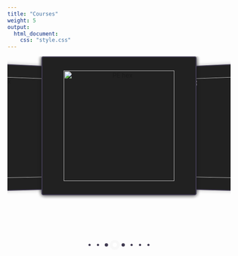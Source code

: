 ```yaml
---
title: "Courses"
weight: 5
output:
  html_document:
    css: "style.css"
---
```


<style type="text/css">
.slider{width: 100%}
.slider input{display: none;}
.testimonials{
	display: flex;
	align-items: center;
	justify-content: center;
	position: relative;
	min-height: 400px;
	perspective: 1000px;
	overflow: hidden;
}
.testimonials .item{
	width: 350px;
	padding: 30px;
	border-radius: 5px;
	background-color: #212121;
	position: absolute;
	border: 2px solid #413B52;
	top: 0;
	box-sizing: border-box;
	text-align: center;
	transition: transform 0.4s;
	box-shadow: 0 0 10px rgba(0,0,0,0.3);
	user-select: none;
	cursor: pointer;
}
.testimonials .item h1{font-size: 114px; color: white;}
.dots{display: flex; justify-content: center;align-items: center;}
.dots label{
	height: 5px;
	width: 5px;
	border-radius: 50%;
	cursor: pointer;
	background-color: #413B52;
	margin: 7px;
	transition-duration: 0.2s;
}
#t-1:checked ~ .dots label[for="t-1"],
#t-2:checked ~ .dots label[for="t-2"],
#t-3:checked ~ .dots label[for="t-3"],
#t-4:checked ~ .dots label[for="t-4"],
#t-5:checked ~ .dots label[for="t-5"],
#t-6:checked ~ .dots label[for="t-6"],
#t-7:checked ~ .dots label[for="t-7"],
#t-8:checked ~ .dots label[for="t-8"]{
	transform: scale(2);
	background-color: #fff;
	box-shadow: 0px 0px 0px 3px #dddddd24;
}

#t-1:checked ~ .dots label[for="t-2"],
#t-2:checked ~ .dots label[for="t-1"],
#t-2:checked ~ .dots label[for="t-3"],
#t-3:checked ~ .dots label[for="t-2"],
#t-3:checked ~ .dots label[for="t-4"],
#t-4:checked ~ .dots label[for="t-3"],
#t-4:checked ~ .dots label[for="t-5"],
#t-5:checked ~ .dots label[for="t-4"],
#t-5:checked ~ .dots label[for="t-6"],
#t-6:checked ~ .dots label[for="t-5"],
#t-6:checked ~ .dots label[for="t-7"],
#t-7:checked ~ .dots label[for="t-6"],
#t-7:checked ~ .dots label[for="t-8"],
#t-8:checked ~ .dots label[for="t-1"]{
	transform: scale(1.5);
}

#t-1:checked ~ .testimonials label[for="t-3"],
#t-2:checked ~ .testimonials label[for="t-4"],
#t-3:checked ~ .testimonials label[for="t-5"],
#t-4:checked ~ .testimonials label[for="t-6"],
#t-5:checked ~ .testimonials label[for="t-7"],
#t-6:checked ~ .testimonials label[for="t-8"],
#t-7:checked ~ .testimonials label[for="t-1"],
#t-8:checked ~ .testimonials label[for="t-2"]{
	transform: translate3d(600px, 0, -180px) rotateY(-25deg);
	z-index: 2;
}

#t-1:checked ~ .testimonials label[for="t-2"],
#t-2:checked ~ .testimonials label[for="t-3"],
#t-3:checked ~ .testimonials label[for="t-4"],
#t-4:checked ~ .testimonials label[for="t-5"],
#t-5:checked ~ .testimonials label[for="t-6"],
#t-6:checked ~ .testimonials label[for="t-7"],
#t-7:checked ~ .testimonials label[for="t-8"],
#t-8:checked ~ .testimonials label[for="t-1"]{
	transform: translate3d(300px, 0, -90px) rotateY(-15deg);
	z-index: 3;
}

#t-2:checked ~ .testimonials label[for="t-1"],
#t-3:checked ~ .testimonials label[for="t-2"],
#t-4:checked ~ .testimonials label[for="t-3"],
#t-5:checked ~ .testimonials label[for="t-4"],
#t-6:checked ~ .testimonials label[for="t-5"],
#t-7:checked ~ .testimonials label[for="t-6"],
#t-8:checked ~ .testimonials label[for="t-7"],
#t-1:checked ~ .testimonials label[for="t-8"]{
	transform: translate3d(-300px, 0, -90px) rotateY(15deg);
	z-index: 3;
}

#t-3:checked ~ .testimonials label[for="t-1"],
#t-4:checked ~ .testimonials label[for="t-2"],
#t-5:checked ~ .testimonials label[for="t-3"],
#t-6:checked ~ .testimonials label[for="t-4"],
#t-7:checked ~ .testimonials label[for="t-5"],
#t-8:checked ~ .testimonials label[for="t-6"],
#t-1:checked ~ .testimonials label[for="t-7"],
#t-2:checked ~ .testimonials label[for="t-8"]{
	transform: translate3d(-600px, 0, -180px) rotateY(25deg);

}

#t-1:checked ~ .testimonials label[for="t-1"],
#t-2:checked ~ .testimonials label[for="t-2"],
#t-3:checked ~ .testimonials label[for="t-3"],
#t-4:checked ~ .testimonials label[for="t-4"],
#t-5:checked ~ .testimonials label[for="t-5"],
#t-6:checked ~ .testimonials label[for="t-6"],
#t-7:checked ~ .testimonials label[for="t-7"],
#t-8:checked ~ .testimonials label[for="t-7"],
#t-8:checked ~ .testimonials label[for="t-8"]{

	z-index: 4;
}
</style>

<div class="slider">
	<input type="radio" name="testimonial" id="t-1">
	<input type="radio" name="testimonial" id="t-2">
	<input type="radio" name="testimonial" id="t-3">
	<input type="radio" name="testimonial" id="t-4" checked >
	<input type="radio" name="testimonial" id="t-5">
	<input type="radio" name="testimonial" id="t-6">
	<input type="radio" name="testimonial" id="t-7">
	<input type="radio" name="testimonial" id="t-8">
	<div class="testimonials">
		<label class="item" for="t-1">
			<a href='https://edp611.asocialdatascientist.com' target='_blank'><img src='/img/hex/edp611.png' alt='RM hex' width='250'></a>
		</label>
		<label class="item" for="t-2">
			<a href='https://edp612.asocialdatascientist.com' target='_blank'><img src='/img/hex/edp612.png' alt='PE hex' width='250'></a>
		</label>
		<label class="item" for="t-3">
			<a href='https://edp613.asocialdatascientist.com' target='_blank'><img src='/img/hex/edp613.png' alt='RM hex' width='250'></a>
		</label>
		<label class="item" for="t-4">
			<a href='https://edp617.asocialdatascientist.com' target='_blank'><img src='/img/hex/edp617.png' alt='PE hex' width='250'></a>
		</label>
		<label class="item" for="t-5">
<a href='https://edp618.asocialdatascientist.com' target='_blank'><img src='/img/hex/edp618.png' alt='RM hex' width='250'></a>
		</label>
		<label class="item" for="t-6">
<a href='https://edp619.asocialdatascientist.com' target='_blank'><img src='/img/hex/edp619.png' alt='PE hex' width='250'></a>
		</label>
		<label class="item" for="t-7">
<a href='https://edp693e.asocialdatascientist.com' target='_blank'><img src='/img/hex/edp693e.png' alt='RM hex' width='250'></a>
		</label>
		<label class="item" for="t-8">
<a href='https://edp693g.asocialdatascientist.com' target='_blank'><img src='/img/hex/edp693g.png' alt='PE hex' width='250'></a>
		</label>
	</div>
	<br/>
	<div class="dots">
		<label for="t-1"></label>
		<label for="t-2"></label>
		<label for="t-3"></label>
		<label for="t-4"></label>
		<label for="t-5"></label>
		<label for="t-6"></label>
		<label for="t-7"></label>
		<label for="t-8"></label>
	</div>
</div>
